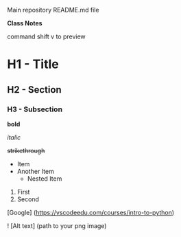 Main repository README.md file


**Class Notes**

command shift v to preview

# H1 - Title
## H2 - Section
### H3 - Subsection

**bold**

*italic*

~~strikethrough~~

- Item
- Another Item
    - Nested Item

1. First
2. Second

[Google] (https://vscodeedu.com/courses/intro-to-python)

! [Alt text] (path to your png image)
